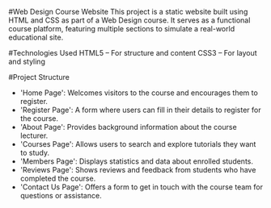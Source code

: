 #Web Design Course Website
This project is a static website built using HTML and CSS as part of a Web Design course. It serves as a functional course platform, featuring multiple sections to simulate a real-world educational site.

#Technologies Used
HTML5 – For structure and content
CSS3 – For layout and styling

#Project Structure
- 'Home Page': Welcomes visitors to the course and encourages them to register.
- 'Register Page': A form where users can fill in their details to register for the course.
- 'About Page': Provides background information about the course lecturer.
- 'Courses Page': Allows users to search and explore tutorials they want to study.
- 'Members Page': Displays statistics and data about enrolled students.
- 'Reviews Page': Shows reviews and feedback from students who have completed the course.
- 'Contact Us Page': Offers a form to get in touch with the course team for questions or assistance.
